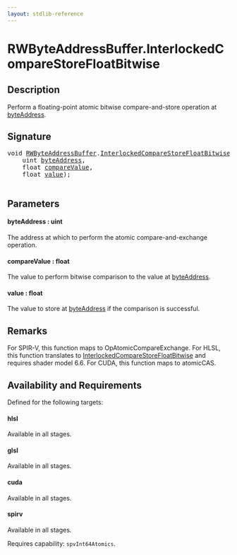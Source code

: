 ```yaml
---
layout: stdlib-reference
---
```


# RWByteAddressBuffer\.InterlockedCompareStoreFloatBitwise

## Description

Perform a floating-point atomic bitwise compare-and-store operation at <span class='code'><a href="interlockedcomparestorefloatbitwise-0bins#decl-byteAddress" class="code_param">byteAddress</a></span>.



## Signature 

<pre>
<span class="code_keyword">void</span> <a href="../types/rwbyteaddressbuffer-0126d/index" class="code_type">RWByteAddressBuffer</a>.<a href="interlockedcomparestorefloatbitwise-0bins">InterlockedCompareStoreFloatBitwise</a>(
    <span class="code_keyword">uint</span> <a href="interlockedcomparestorefloatbitwise-0bins#decl-byteAddress" class="code_param">byteAddress</a>,
    <span class="code_keyword">float</span> <a href="interlockedcomparestorefloatbitwise-0bins#decl-compareValue" class="code_param">compareValue</a>,
    <span class="code_keyword">float</span> <a href="interlockedcomparestorefloatbitwise-0bins#decl-value" class="code_param">value</a>);

</pre>

## Parameters

####  <a id="decl-byteAddress"></a>byteAddress  : uint
The address at which to perform the atomic compare-and-exchange  operation.

####  <a id="decl-compareValue"></a>compareValue  : float
The value to perform bitwise comparison to the value at <span class='code'><a href="interlockedcomparestorefloatbitwise-0bins#decl-byteAddress" class="code_param">byteAddress</a></span>.

####  <a id="decl-value"></a>value  : float
The value to store at <span class='code'><a href="interlockedcomparestorefloatbitwise-0bins#decl-byteAddress" class="code_param">byteAddress</a></span> if the comparison is successful.


## Remarks
For SPIR-V, this function maps to <span class='code'>OpAtomicCompareExchange</span>. For HLSL, this function
translates to <span class='code'><a href="interlockedcomparestorefloatbitwise-0bins">InterlockedCompareStoreFloatBitwise</a></span> and requires shader model 6.6.
For CUDA, this function maps to <span class='code'>atomicCAS</span>.


## Availability and Requirements

Defined for the following targets:

#### hlsl
Available in all stages.

#### glsl
Available in all stages.

#### cuda
Available in all stages.

#### spirv
Available in all stages.

Requires capability: `spvInt64Atomics`.



